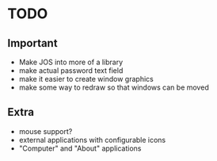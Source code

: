 TODO
===

## Important

* Make JOS into more of a library
* make actual password text field
* make it easier to create window graphics
* make some way to redraw so that windows can be moved

## Extra
* mouse support?
* external applications with configurable icons
* "Computer" and "About" applications

